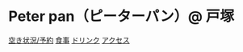 # Peter pan（ピーターパン）@ 戸塚

[空き状況/予約](index.md)
[食事](https://tabelog.com/kanagawa/A1401/A140305/14017092/dtlmenu/)
[ドリンク](https://tabelog.com/kanagawa/A1401/A140305/14017092/dtlmenu/drink/)
[アクセス](https://tabelog.com/kanagawa/A1401/A140305/14017092/dtlmap/)
